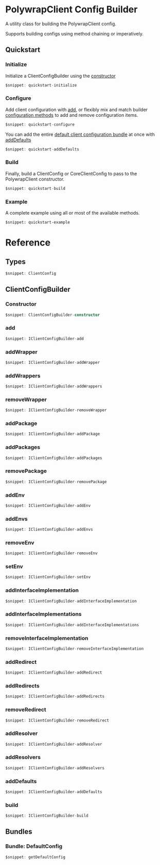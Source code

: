 # PolywrapClient Config Builder

A utility class for building the PolywrapClient config. 

Supports building configs using method chaining or imperatively.

## Quickstart

### Initialize

Initialize a ClientConfigBuilder using the [constructor](#constructor)

```typescript
$snippet: quickstart-initialize
```

### Configure

Add client configuration with [add](#add), or flexibly mix and match builder [configuration methods](#addwrapper) to add and remove configuration items.

```typescript
$snippet: quickstart-configure
```

You can add the entire [default client configuration bundle](#bundle--defaultconfig) at once with [addDefaults](#adddefaults)

```typescript
$snippet: quickstart-addDefaults
```

### Build

Finally, build a ClientConfig or CoreClientConfig to pass to the PolywrapClient constructor.

```typescript
$snippet: quickstart-build
```

### Example

A complete example using all or most of the available methods.

```typescript=
$snippet: quickstart-example
```

# Reference

## Types

```ts
$snippet: ClientConfig
```

## ClientConfigBuilder

### Constructor
```ts
$snippet: ClientConfigBuilder-constructor
```

### add
```ts
$snippet: IClientConfigBuilder-add
```

### addWrapper
```ts
$snippet: IClientConfigBuilder-addWrapper
```

### addWrappers
```ts
$snippet: IClientConfigBuilder-addWrappers
```

### removeWrapper
```ts
$snippet: IClientConfigBuilder-removeWrapper
```

### addPackage
```ts
$snippet: IClientConfigBuilder-addPackage
```

### addPackages
```ts
$snippet: IClientConfigBuilder-addPackages
```

### removePackage
```ts
$snippet: IClientConfigBuilder-removePackage
```

### addEnv
```ts
$snippet: IClientConfigBuilder-addEnv
```

### addEnvs
```ts
$snippet: IClientConfigBuilder-addEnvs
```

### removeEnv
```ts
$snippet: IClientConfigBuilder-removeEnv
```

### setEnv
```ts
$snippet: IClientConfigBuilder-setEnv
```

### addInterfaceImplementation
```ts
$snippet: IClientConfigBuilder-addInterfaceImplementation
```

### addInterfaceImplementations
```ts
$snippet: IClientConfigBuilder-addInterfaceImplementations
```

### removeInterfaceImplementation
```ts
$snippet: IClientConfigBuilder-removeInterfaceImplementation
```

### addRedirect
```ts
$snippet: IClientConfigBuilder-addRedirect
```

### addRedirects
```ts
$snippet: IClientConfigBuilder-addRedirects
```

### removeRedirect
```ts
$snippet: IClientConfigBuilder-removeRedirect
```

### addResolver
```ts
$snippet: IClientConfigBuilder-addResolver
```

### addResolvers
```ts
$snippet: IClientConfigBuilder-addResolvers
```

### addDefaults
```ts
$snippet: IClientConfigBuilder-addDefaults
```

### build
```ts
$snippet: IClientConfigBuilder-build
```

## Bundles

### Bundle: DefaultConfig
```ts
$snippet: getDefaultConfig
```